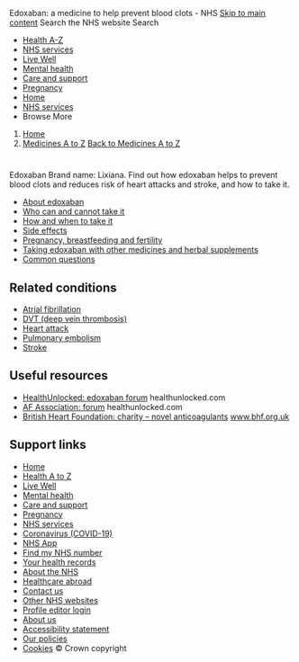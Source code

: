 
Edoxaban: a medicine to help prevent blood clots - NHS
[Skip to main content](#maincontent)
Search the NHS website
Search
* [Health A-Z](/conditions/)
* [NHS services](/nhs-services/)
* [Live Well](/live-well/)
* [Mental health](/mental-health/)
* [Care and support](/conditions/social-care-and-support-guide/)
* [Pregnancy](/pregnancy/)
* [Home](/)
* [NHS services](/nhs-services/)
* Browse
 More
1. [Home](/)
2. [Medicines A to Z](/medicines/)
[Back to 
 Medicines A to Z](/medicines/) 
# 
 
 Edoxaban
 Brand name: Lixiana. Find out how edoxaban helps to prevent blood clots and reduces risk of heart attacks and stroke, and how to take it.
 
* [About edoxaban](https://www.nhs.uk/medicines/edoxaban/about-edoxaban/)
* [Who can and cannot take it](https://www.nhs.uk/medicines/edoxaban/who-can-and-cannot-take-edoxaban/)
* [How and when to take it](https://www.nhs.uk/medicines/edoxaban/how-and-when-to-take-edoxaban/)
* [Side effects](https://www.nhs.uk/medicines/edoxaban/side-effects-of-edoxaban/)
* [Pregnancy, breastfeeding and fertility](https://www.nhs.uk/medicines/edoxaban/pregnancy-breastfeeding-and-fertility-while-taking-edoxaban/)
* [Taking edoxaban with other medicines and herbal supplements](https://www.nhs.uk/medicines/edoxaban/taking-edoxaban-with-other-medicines-and-herbal-supplements/)
* [Common questions](https://www.nhs.uk/medicines/edoxaban/common-questions-about-edoxaban/)
## Related conditions
* [Atrial fibrillation](https://www.nhs.uk/conditions/atrial-fibrillation/)
* [DVT (deep vein thrombosis)](https://www.nhs.uk/conditions/deep-vein-thrombosis-dvt/)
* [Heart attack](https://www.nhs.uk/conditions/heart-attack/)
* [Pulmonary embolism](https://www.nhs.uk/conditions/pulmonary-embolism/)
* [Stroke](https://www.nhs.uk/conditions/stroke/)
## Useful resources
* [HealthUnlocked: edoxaban forum](https://healthunlocked.com/tag/edoxaban) 
healthunlocked.com
* [AF Association: forum](https://healthunlocked.com/afassociation) 
healthunlocked.com
* [British Heart Foundation: charity – novel anticoagulants](https://www.bhf.org.uk/informationsupport/heart-matters-magazine/medical/drug-cabinet/novel-anticoagulants) 
www.bhf.org.uk
## Support links
* [Home](/)
* [Health A to Z](/conditions/)
* [Live Well](/live-well/)
* [Mental health](/mental-health/)
* [Care and support](/conditions/social-care-and-support-guide/)
* [Pregnancy](/pregnancy/)
* [NHS services](/nhs-services/)
* [Coronavirus (COVID-19)](/conditions/coronavirus-covid-19/)
* [NHS App](/nhs-app/)
* [Find my NHS number](/nhs-services/online-services/find-nhs-number/)
* [Your health records](/using-the-nhs/about-the-nhs/your-health-records/)
* [About the NHS](/using-the-nhs/about-the-nhs/)
* [Healthcare abroad](/using-the-nhs/healthcare-abroad/apply-for-a-free-uk-global-health-insurance-card-ghic/)
* [Contact us](/contact-us/)
* [Other NHS websites](/nhs-sites/)
* [Profile editor login](/our-policies/profile-editor-login/)
* [About us](/about-us/)
* [Accessibility statement](/accessibility-statement/)
* [Our policies](/our-policies/)
* [Cookies](/our-policies/cookies-policy/)
© Crown copyright
